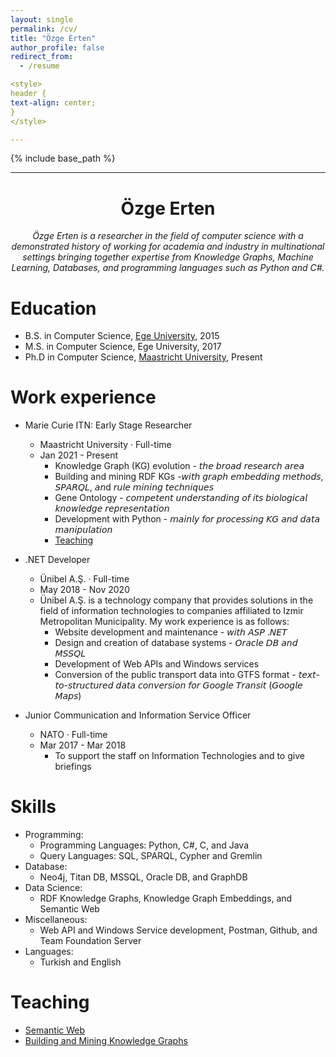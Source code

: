 ```yaml
---
layout: single
permalink: /cv/
title: "Özge Erten"
author_profile: false
redirect_from:
  - /resume

<style>
header {
text-align: center;
}
</style>

---
```


{% include base_path %}

---
<div style="text-align: center;">
<h1>Özge Erten</h1>
<em><p>Özge Erten is a researcher in the field of computer science with a demonstrated history of working for academia and industry in multinational settings bringing together expertise from Knowledge Graphs, Machine Learning, Databases, and programming languages such as Python and C#.</p></em>
</div>

Education
======
* B.S. in Computer Science, [Ege University](https://ege.edu.tr/eng-0/homepage.html), 2015
* M.S. in Computer Science, Ege University, 2017
* Ph.D in Computer Science, [Maastricht University](https://www.maastrichtuniversity.nl), Present

Work experience
======
* Marie Curie ITN: Early Stage Researcher 
  * Maastricht University · Full-time
  * Jan 2021 - Present 
    * Knowledge Graph (KG) evolution - 𝘵𝘩𝘦 𝘣𝘳𝘰𝘢𝘥 𝘳𝘦𝘴𝘦𝘢𝘳𝘤𝘩 𝘢𝘳𝘦𝘢
    * Building and mining RDF KGs -𝘸𝘪𝘵𝘩 𝘨𝘳𝘢𝘱𝘩 𝘦𝘮𝘣𝘦𝘥𝘥𝘪𝘯𝘨 𝘮𝘦𝘵𝘩𝘰𝘥𝘴, 𝘚𝘗𝘈𝘙𝘘𝘓, 𝘢𝘯d 𝘳𝘶𝘭𝘦 𝘮𝘪𝘯𝘪𝘯𝘨 𝘵𝘦𝘤𝘩𝘯𝘪𝘲𝘶𝘦𝘴
    * Gene Ontology - 𝘤𝘰𝘮𝘱𝘦𝘵𝘦𝘯𝘵 𝘶𝘯𝘥𝘦𝘳𝘴𝘵𝘢𝘯𝘥𝘪𝘯𝘨 𝘰𝘧 𝘪𝘵𝘴 𝘣𝘪𝘰𝘭𝘰𝘨𝘪𝘤𝘢𝘭 𝘬𝘯𝘰𝘸𝘭𝘦𝘥𝘨𝘦 𝘳𝘦𝘱𝘳𝘦𝘴𝘦𝘯𝘵𝘢𝘵𝘪𝘰𝘯 
    * Development with Python - 𝘮𝘢𝘪𝘯𝘭𝘺 𝘧𝘰𝘳 𝘱𝘳𝘰𝘤𝘦𝘴𝘴𝘪𝘯𝘨 𝘒𝘎 𝘢𝘯𝘥 𝘥𝘢𝘵𝘢 𝘮𝘢𝘯𝘪𝘱𝘶𝘭𝘢𝘵𝘪𝘰𝘯
    * [Teaching](/teaching/) 

* .NET Developer
  * Ünibel A.Ş. · Full-time
  * May 2018 - Nov 2020 
  * Ünibel A.Ş. is a technology company that provides solutions in the field of information technologies to companies affiliated to Izmir Metropolitan Municipality. My work experience is as follows:
    * Website development and maintenance - 𝘸𝘪𝘵𝘩 𝘈𝘚𝘗 .𝘕𝘌𝘛
    * Design and creation of database systems - 𝘖𝘳𝘢𝘤𝘭𝘦 𝘋𝘉 𝘢𝘯𝘥 𝘔𝘚𝘚𝘘𝘓 
    * Development of Web APIs and Windows services
    * Conversion of the public transport data into GTFS format - 𝘵𝘦𝘹𝘵-𝘵𝘰-𝘴𝘵𝘳𝘶𝘤𝘵𝘶𝘳𝘦𝘥 𝘥𝘢𝘵𝘢 𝘤𝘰𝘯𝘷𝘦𝘳𝘴𝘪𝘰𝘯 𝘧𝘰𝘳 𝘎𝘰𝘰𝘨𝘭𝘦 𝘛𝘳𝘢𝘯𝘴𝘪𝘵 (𝘎𝘰𝘰𝘨𝘭𝘦 𝘔𝘢𝘱𝘴)

* Junior Communication and Information Service Officer
  * NATO · Full-time
  * Mar 2017 - Mar 2018 
    * To support the staff on Information Technologies and to give briefings
  
Skills
======
* Programming: 
  * Programming Languages: Python, C#, C, and Java
  * Query Languages: SQL, SPARQL, Cypher and Gremlin
* Database: 
  * Neo4j, Titan DB, MSSQL, Oracle DB, and GraphDB
* Data Science: 
  * RDF Knowledge Graphs, Knowledge Graph Embeddings, and Semantic Web
* Miscellaneous:
  * Web API and Windows Service development, Postman, Github, and Team Foundation Server
* Languages: 
  * Turkish and English

Teaching
======
* [Semantic Web](/teaching/2021-teaching-1)
* [Building and Mining Knowledge Graphs](/teaching/2022-teaching-1)
  

